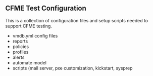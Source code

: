 ## CFME Test Configuration

This is a collection of configuration files and setup scripts needed to support CFME testing.

 * vmdb.yml config files
 * reports
 * policies
 * profiles
 * alerts
 * automate model
 * scripts (mail server, pxe customization, kickstart, sysprep

